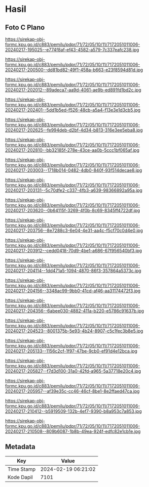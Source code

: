 # Hasil

## Foto C Plano

https://sirekap-obj-formc.kpu.go.id/c883/pemilu/pdpr/71/72/05/10/11/7172051011006-20240217-195025--e774f8af-ef43-4582-a579-7c337eafc238.jpg

https://sirekap-obj-formc.kpu.go.id/c883/pemilu/pdpr/71/72/05/10/11/7172051011006-20240217-200500--dd81bd82-49f1-458a-b663-e23f8594d81d.jpg

https://sirekap-obj-formc.kpu.go.id/c883/pemilu/pdpr/71/72/05/10/11/7172051011006-20240217-202012--89adeca7-aa9d-4061-ae9b-ed891fd1bd2c.jpg

https://sirekap-obj-formc.kpu.go.id/c883/pemilu/pdpr/71/72/05/10/11/7172051011006-20240217-202401--5dd1b5ed-f526-48cb-a5a4-f13e3e1d3cb5.jpg

https://sirekap-obj-formc.kpu.go.id/c883/pemilu/pdpr/71/72/05/10/11/7172051011006-20240217-202625--fe994deb-d2bf-4d34-b813-316e3ee5eba8.jpg

https://sirekap-obj-formc.kpu.go.id/c883/pemilu/pdpr/71/72/05/10/11/7172051011006-20240217-202810--bb32185f-278e-43ce-aa0b-5ccc1bf065af.jpg

https://sirekap-obj-formc.kpu.go.id/c883/pemilu/pdpr/71/72/05/10/11/7172051011006-20240217-203003--1718b014-0482-4db0-840f-93f514decae8.jpg

https://sirekap-obj-formc.kpu.go.id/c883/pemilu/pdpr/71/72/05/10/11/7172051011006-20240217-203131--5c70dfe2-c337-4fb3-a639-98366892a95a.jpg

https://sirekap-obj-formc.kpu.go.id/c883/pemilu/pdpr/71/72/05/10/11/7172051011006-20240217-203620--0b64115f-3269-4f0b-8c69-8345ff4722df.jpg

https://sirekap-obj-formc.kpu.go.id/c883/pemilu/pdpr/71/72/05/10/11/7172051011006-20240217-203756--8e7288c3-6e04-4e31-aa4c-f5cf70c0d4e0.jpg

https://sirekap-obj-formc.kpu.go.id/c883/pemilu/pdpr/71/72/05/10/11/7172051011006-20240217-203912--cedd0418-70d9-4be1-a686-67f956540bf3.jpg

https://sirekap-obj-formc.kpu.go.id/c883/pemilu/pdpr/71/72/05/10/11/7172051011006-20240217-204114--1dd471a5-1094-4870-86f3-357864a5373c.jpg

https://sirekap-obj-formc.kpu.go.id/c883/pemilu/pdpr/71/72/05/10/11/7172051011006-20240217-204156--3348ac99-9bb0-41cd-af46-aa31174472f3.jpg

https://sirekap-obj-formc.kpu.go.id/c883/pemilu/pdpr/71/72/05/10/11/7172051011006-20240217-204356--6abee030-4882-411a-b220-e5786c91637b.jpg

https://sirekap-obj-formc.kpu.go.id/c883/pemilu/pdpr/71/72/05/10/11/7172051011006-20240217-204523--8001375b-5e93-4b24-8907-c5c1fec3b8e5.jpg

https://sirekap-obj-formc.kpu.go.id/c883/pemilu/pdpr/71/72/05/10/11/7172051011006-20240217-205133--1156c2cf-1f97-47be-9cb0-ef91d4e12bca.jpg

https://sirekap-obj-formc.kpu.go.id/c883/pemilu/pdpr/71/72/05/10/11/7172051011006-20240217-205827--f7d3d100-31a0-42fd-a965-5a37718e20c4.jpg

https://sirekap-obj-formc.kpu.go.id/c883/pemilu/pdpr/71/72/05/10/11/7172051011006-20240217-205957--af39e35c-cc46-46cf-8be1-8e2ffaed47ca.jpg

https://sirekap-obj-formc.kpu.go.id/c883/pemilu/pdpr/71/72/05/10/11/7172051011006-20240217-210412--b5919509-132b-4ef7-9390-b8a953c7a853.jpg

https://sirekap-obj-formc.kpu.go.id/c883/pemilu/pdpr/71/72/05/10/11/7172051011006-20240217-210508--809b6087-1b8b-49ea-924f-edfc82e1cb1e.jpg


## Metadata

| Key        | Value               |
| ---------- | ------------------- |
| Time Stamp | 2024-02-19 06:21:02 |
| Kode Dapil | 7101                |



